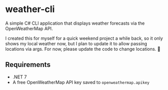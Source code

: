 # weather-cli

A simple C# CLI application that displays weather forecasts via the OpenWeatherMap API.

I created this for myself for a quick weekend project a while back, so it only shows my local weather now, but I plan to update it to allow passing locations via args. For now, please update the code to change locations. 🙇

## Requirements

- .NET 7
- A free OpenWeatherMap API key saved to `openweathermap.apikey`
